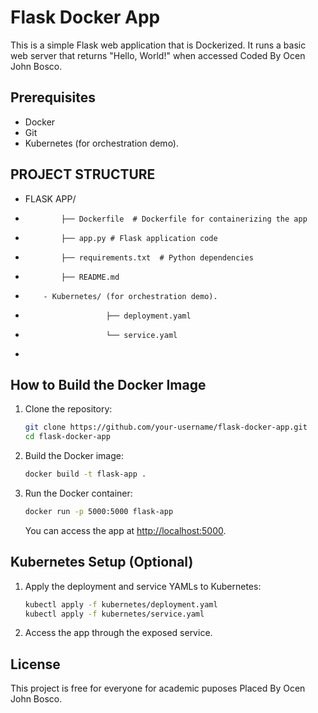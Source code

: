 # Flask Docker App

This is a simple Flask web application that is Dockerized. It runs a basic web server that returns "Hello, World!" when accessed Coded By Ocen John Bosco.

## Prerequisites
- Docker
- Git
- Kubernetes (for orchestration demo).

## PROJECT STRUCTURE

- FLASK APP/
-             ├── Dockerfile  # Dockerfile for containerizing the app
-             ├── app.py # Flask application code
-             ├── requirements.txt  # Python dependencies
-             ├── README.md
-         - Kubernetes/ (for orchestration demo).
-                       ├── deployment.yaml
-                       └── service.yaml
-                      
## How to Build the Docker Image

1. Clone the repository:

    ```bash
    git clone https://github.com/your-username/flask-docker-app.git
    cd flask-docker-app
    ```

2. Build the Docker image:

    ```bash
    docker build -t flask-app .
    ```

3. Run the Docker container:

    ```bash
    docker run -p 5000:5000 flask-app
    ```

    You can access the app at [http://localhost:5000](http://localhost:5000).

## Kubernetes Setup (Optional)

1. Apply the deployment and service YAMLs to Kubernetes:

    ```bash
    kubectl apply -f kubernetes/deployment.yaml
    kubectl apply -f kubernetes/service.yaml
    ```

2. Access the app through the exposed service.

## License

This project is free for everyone for academic puposes Placed By Ocen John Bosco.

